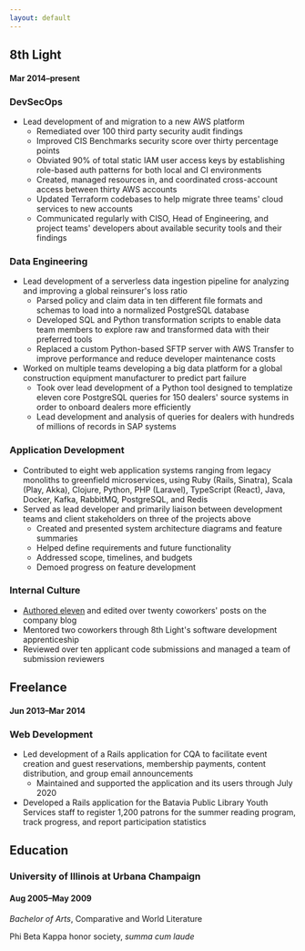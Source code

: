 ```yaml
---
layout: default
---
```


## 8th Light
<h4 class="byline">Mar 2014–present</h4>

### DevSecOps

- Lead development of and migration to a new AWS platform
  - Remediated over 100 third party security audit findings
  - Improved CIS Benchmarks security score over thirty percentage points
  - Obviated 90% of total static IAM user access keys by establishing role-based auth patterns for both local and CI environments
  - Created, managed resources in, and coordinated cross-account access between thirty AWS accounts
  - Updated Terraform codebases to help migrate three teams' cloud services to new accounts
  - Communicated regularly with CISO, Head of Engineering, and project teams' developers about available security tools and their findings

### Data Engineering

- Lead development of a serverless data ingestion pipeline for analyzing and improving a global reinsurer's loss ratio
  - Parsed policy and claim data in ten different file formats and schemas to load into a normalized PostgreSQL database
  - Developed SQL and Python transformation scripts to enable data team members to explore raw and transformed data with their preferred tools
  - Replaced a custom Python-based SFTP server with AWS Transfer to improve performance and reduce developer maintenance costs
- Worked on multiple teams developing a big data platform for a global construction equipment manufacturer to predict part failure
  - Took over lead development of a Python tool designed to templatize eleven core PostgreSQL queries for 150 dealers' source systems in order to onboard dealers more efficiently
  - Lead development and analysis of queries for dealers with hundreds of millions of records in SAP systems

### Application Development

- Contributed to eight web application systems ranging from legacy monoliths to greenfield microservices, using Ruby (Rails, Sinatra), Scala (Play, Akka), Clojure, Python, PHP (Laravel), TypeScript (React), Java, Docker, Kafka, RabbitMQ, PostgreSQL, and Redis
- Served as lead developer and primarily liaison between development teams and client stakeholders on three of the projects above
  - Created and presented system architecture diagrams and feature summaries
  - Helped define requirements and future functionality
  - Addressed scope, timelines, and budgets
  - Demoed progress on feature development

### Internal Culture
- [Authored eleven][my-blog-posts] and edited over twenty coworkers' posts on the company blog
- Mentored two coworkers through 8th Light's software development apprenticeship
- Reviewed over ten applicant code submissions and managed a team of submission reviewers

## Freelance
<h4 class="byline">Jun 2013–Mar 2014</h4>

### Web Development

- Led development of a Rails application for CQA to facilitate event creation and guest reservations, membership payments, content distribution, and group email announcements
  - Maintained and supported the application and its users through July 2020
- Developed a Rails application for the Batavia Public Library Youth Services staff to register 1,200 patrons for the summer reading program, track progress, and report participation statistics

## Education

### University of Illinois at Urbana Champaign
<h4 class="byline">Aug 2005–May 2009</h4>

_Bachelor of Arts_, Comparative and World Literature

Phi Beta Kappa honor society, _summa cum laude_

[my-blog-posts]: https://8thlight.com/blog/mike-knepper

